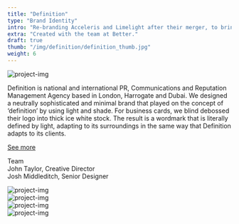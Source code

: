 ```yaml
---
title: "Definition"
type: "Brand Identity"
intro: "Re-branding Acceleris and Limelight after their merger, to bring unity to their new organisation."
extra: "Created with the team at Better."
draft: true
thumb: "/img/definition/definition_thumb.jpg"
weight: 6
---
```

<div class="row">
    <div class="col-xs-12">
        <img src="/img/definition/definition_cover.jpg" alt="project-img" class="project-img">
    </div>
</div>
<div class="row work-detail-container">
    <div class="col-xs-offset-0 col-xs-10 col-sm-offset-1 col-sm-6">
        <p class="work-detail">
            Definition is national and international PR, Communications and Reputation Management Agency based in London, Harrogate and Dubai. We designed a neutrally sophisticated and minimal brand that played on the concept of ‘definition’ by using light and shade. For business cards, we blind debossed their logo into thick ice white stock. The result is a wordmark that is literally defined by light, adapting to its surroundings in the same way that Definition adapts to its clients.
        </p>
        <p><a href="https://better.agency/work/definition/" class="work-detail-link">See more</a></p>
    </div>
    <div class="col-xs-offset-0 col-xs-5 col-sm-offset-1 col-sm-3">
        <p class="work-detail">
            Team
            <br>
            John Taylor, Creative Director
            <br>
            Josh Middleditch, Senior  Designer
        </p>
    </div>
</div>
<div class="row">
    <div class="col-xs-12">
        <img src="/img/definition/definition_card1.jpg" alt="project-img" class="project-img">
    </div>
</div>
<div class="row">
    <div class="col-xs-8">
        <img src="/img/definition/definition_card3.jpg" alt="project-img" class="project-img">
    </div>
</div>
<div class="row end-xs">
    <div class="col-xs-8">
        <img src="/img/definition/definition_card2.jpg" alt="project-img" class="project-img">
    </div>
</div>
<div class="row">
    <div class="col-xs-12">
        <img src="/img/definition/definition_stationery.jpg" alt="project-img" class="project-img">
    </div>
</div>
